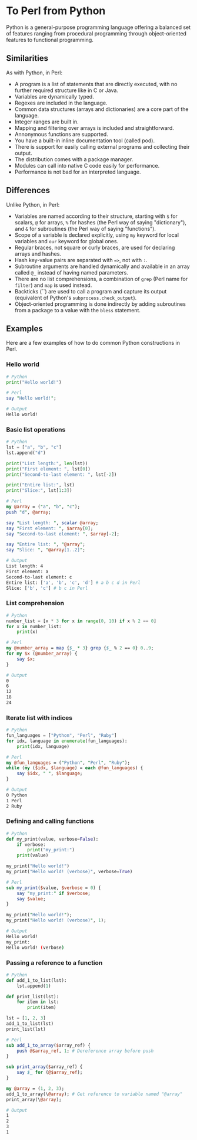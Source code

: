 # To Perl from Python

Python is a general-purpose programming language offering a balanced set of
features ranging from procedural programming through object-oriented features
to functional programming.

## Similarities

As with Python, in Perl:

- A program is a list of statements that are directly executed, with no further
required structure like in C or Java.
- Variables are dynamically typed.
- Regexes are included in the language.
- Common data structures (arrays and dictionaries) are a core part of
the language.
- Integer ranges are built in.
- Mapping and filtering over arrays is included and straightforward.
- Annonymous functions are supported.
- You have a built-in inline documentation tool (called pod).
- There is support for easily calling external programs and collecting their
output.
- The distribution comes with a package manager.
- Modules can call into native C code easily for performance.
- Performance is not bad for an interpreted language.

## Differences

Unlike Python, in Perl:

- Variables are named according to their structure, starting with `$` for scalars,
`@` for arrays, `%` for hashes (the Perl way of saying "dictionary"), and `&` for
subroutines (the Perl way of saying "functions").
- Scope of a variable is declared explicitly, using `my` keyword for local variables
and `our` keyword for global ones.
- Regular braces, not square or curly braces, are used for declaring arrays and
hashes.
- Hash key-value pairs are separated with `=>`, not with `:`.
- Subroutine arguments are handled dynamically and available in an array called
`@_` instead of having named parameters.
- There are no list comprehensions, a combination of `grep` (Perl name for `filter`)
and `map` is used instead.
- Backticks (``) are used to call a program and capture its output (equivalent
of Python's `subprocess.check_output`).
- Object-oriented programming is done indirectly by adding subroutines from
a package to a value with the `bless` statement.

## Examples

Here are a few examples of how to do common Python constructions in Perl.

### Hello world

```python
# Python
print("Hello world!")
```

```perl
# Perl
say "Hello world!";
```

```bash
# Output
Hello world!
```

### Basic list operations

```python
# Python
lst = ["a", "b", "c"]
lst.append("d")

print("List length:", len(lst))
print("First element: ", lst[0])
print("Second-to-last element: ", lst[-2])

print("Entire list:", lst)
print("Slice:", lst[1:3])
```

```perl
# Perl
my @array = ("a", "b", "c");
push "d", @array;

say "List length: ", scalar @array;
say "First element: ", $array[0];
say "Second-to-last element: ", $array[-2];

say "Entire list: ", "@array";
say "Slice: ", "@array[1..2]";
```

```bash
# Output
List length: 4
First element: a
Second-to-last element: c
Entire list: ['a', 'b', 'c', 'd'] # a b c d in Perl
Slice: ['b', 'c'] # b c in Perl
```

### List comprehension
```python
# Python
number_list = [x * 3 for x in range(0, 10) if x % 2 == 0]
for x in number_list:
    print(x)
```

```perl
# Perl
my @number_array = map {$_ * 3} grep {$_ % 2 == 0} 0..9;
for my $x (@number_array) {
    say $x;
}
```

```bash
# Output
0
6
12
18
24
```

### Iterate list with indices
```python
# Python
fun_languages = ["Python", "Perl", "Ruby"]
for idx, language in enumerate(fun_languages):
    print(idx, language)
```
```perl
# Perl
my @fun_languages = ("Python", "Perl", "Ruby");
while (my ($idx, $language) = each @fun_languages) {
    say $idx, " ", $language;
}
```
```bash
# Output
0 Python
1 Perl
2 Ruby
```

### Defining and calling functions
```python
# Python
def my_print(value, verbose=False):
    if verbose:
        print("my_print:")
    print(value)

my_print("Hello world!")
my_print("Hello world! (verbose)", verbose=True)
```

```perl
# Perl
sub my_print($value, $verbose = 0) {
    say "my_print:" if $verbose;
    say $value;
}

my_print("Hello world!");
my_print("Hello world! (verbose)", 1);
```

```bash
# Output
Hello world!
my_print:
Hello world! (verbose)
```

### Passing a reference to a function
```python
# Python
def add_1_to_list(lst):
    lst.append(1)

def print_list(lst):
    for item in lst:
        print(item)

lst = [1, 2, 3]
add_1_to_list(lst)
print_list(lst)
```

```perl
# Perl
sub add_1_to_array($array_ref) {
    push @$array_ref, 1; # Dereference array before push
}

sub print_array($array_ref) {
    say $_ for (@$array_ref);
}

my @array = (1, 2, 3);
add_1_to_array(\@array); # Get reference to variable named "@array"
print_array(\@array);
```

```bash
# Output
1
2
3
1
```
